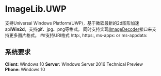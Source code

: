 # ImageLib.UWP
  支持Universal Windows Platform(UWP)，基于微软最新的2d图形加速api**Win2d**，支持gif、jpg、png等格式。
  同时支持实现[IImageDecoder](https://github.com/chenrensong/ImageLib.UWP/blob/master/ImageLib/IO/IImageDecoder.cs)接口来支持更多图片格式。
##支持URI格式
  http:, https:, ms-appx: or ms-appdata:
## 系统要求
  **Client:** Windows 10 
  **Server:** Windows Server 2016 Technical Preview
  **Phone:**  Windows 10 
